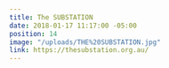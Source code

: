 ```yaml
---
title: The SUBSTATION
date: 2018-01-17 11:17:00 -05:00
position: 14
image: "/uploads/THE%20SUBSTATION.jpg"
link: https://thesubstation.org.au/
---
```


